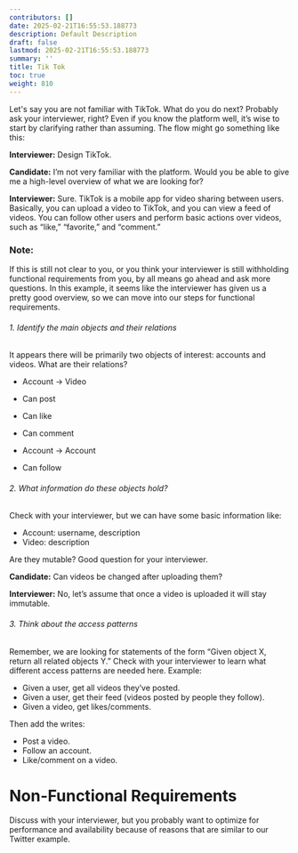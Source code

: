 ```yaml
---
contributors: []
date: 2025-02-21T16:55:53.188773
description: Default Description
draft: false
lastmod: 2025-02-21T16:55:53.188773
summary: ''
title: Tik Tok
toc: true
weight: 810
---
```


Let's say you are not familiar with TikTok. What do you do next? Probably ask your interviewer, right? Even if you know the platform well, it’s wise to start by clarifying rather than assuming. The flow might go something like this:

**Interviewer:** Design TikTok.

**Candidate:** I’m not very familiar with the platform. Would you be able to give me a high-level overview of what we are looking for?

**Interviewer:** Sure. TikTok is a mobile app for video sharing between users. Basically, you can upload a video to TikTok, and you can view a feed of videos. You can follow other users and perform basic actions over videos, such as “like,” “favorite,” and “comment.”

### Note:

If this is still not clear to you, or you think your interviewer is still withholding functional requirements from you, by all means go ahead and ask more questions. In this example, it seems like the interviewer has given us a pretty good overview, so we can move into our steps for functional requirements.

###### 1. Identify the main objects and their relations

It appears there will be primarily two objects of interest: accounts and videos. What are their relations?

* Account -> Video

* Can post

* Can like

* Can comment

* Account -> Account

* Can follow

###### 2. What information do these objects hold?

Check with your interviewer, but we can have some basic information like:

* Account: username, description
* Video: description

Are they mutable? Good question for your interviewer.

**Candidate:** Can videos be changed after uploading them?

**Interviewer:** No, let’s assume that once a video is uploaded it will stay immutable.

###### 3. Think about the access patterns

Remember, we are looking for statements of the form “Given object X, return all related objects Y.” Check with your interviewer to learn what different access patterns are needed here. Example:

* Given a user, get all videos they’ve posted.
* Given a user, get their feed (videos posted by people they follow).
* Given a video, get likes/comments.

Then add the writes:

* Post a video.
* Follow an account.
* Like/comment on a video.

# Non-Functional Requirements

Discuss with your interviewer, but you probably want to optimize for performance and availability because of reasons that are similar to our Twitter example.
